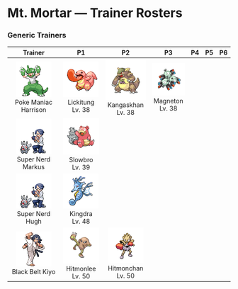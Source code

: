 # Mt. Mortar — Trainer Rosters

### Generic Trainers

| Trainer | P1 | P2 | P3 | P4 | P5 | P6 |
|:-------:|:--:|:--:|:--:|:--:|:--:|:--:|
| ![Poke Maniac Harrison](../../assets/trainers/poke_maniac.png "Poke Maniac Harrison")<br>Poke Maniac Harrison | ![Lickitung](../../assets/sprites/lickitung/front.gif "Lickitung")<br>Lickitung<br>Lv. 38 | ![Kangaskhan](../../assets/sprites/kangaskhan/front.gif "Kangaskhan")<br>Kangaskhan<br>Lv. 38 | ![Magneton](../../assets/sprites/magneton/front.gif "Magneton")<br>Magneton<br>Lv. 38 |
| ![Super Nerd Markus](../../assets/trainers/super_nerd.png "Super Nerd Markus")<br>Super Nerd Markus | ![Slowbro](../../assets/sprites/slowbro/front.gif "Slowbro")<br>Slowbro<br>Lv. 39 |
| ![Super Nerd Hugh](../../assets/trainers/super_nerd.png "Super Nerd Hugh")<br>Super Nerd Hugh | ![Kingdra](../../assets/sprites/kingdra/front.gif "Kingdra")<br>Kingdra<br>Lv. 48 |
| ![Black Belt Kiyo](../../assets/trainers/black_belt.png "Black Belt Kiyo")<br>Black Belt Kiyo | ![Hitmonlee](../../assets/sprites/hitmonlee/front.gif "Hitmonlee")<br>Hitmonlee<br>Lv. 50 | ![Hitmonchan](../../assets/sprites/hitmonchan/front.gif "Hitmonchan")<br>Hitmonchan<br>Lv. 50 |

